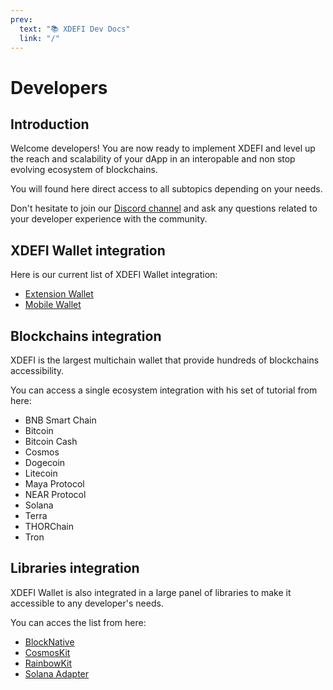 ```yaml
---
prev:
  text: "📚 XDEFI Dev Docs"
  link: "/"
---
```


# Developers

## Introduction

Welcome developers! You are now ready to implement XDEFI and level up the reach and scalability of your dApp in an interopable and non stop evolving ecosystem of blockchains.

You will found here direct access to all subtopics depending on your needs.

Don't hesitate to join our [Discord channel](https://discord.gg/xdefi) and ask any questions related to your developer experience with the community.

## XDEFI Wallet integration

Here is our current list of XDEFI Wallet integration:

- [Extension Wallet](./extension-wallet)
- [Mobile Wallet](./mobile-wallet)

## Blockchains integration

XDEFI is the largest multichain wallet that provide hundreds of blockchains accessibility.

You can access a single ecosystem integration with his set of tutorial from here:

- BNB Smart Chain
- Bitcoin
- Bitcoin Cash
- Cosmos
- Dogecoin
- Litecoin
- Maya Protocol
- NEAR Protocol
- Solana
- Terra
- THORChain
- Tron

## Libraries integration

XDEFI Wallet is also integrated in a large panel of libraries to make it accessible to any developer's needs.

You can acces the list from here:

- [BlockNative](./blocknative-xdefi-integration)
- [CosmosKit](./cosmoskit-xdefi-integration)
- [RainbowKit](./rainbowkit-xdefi-integration)
- [Solana Adapter](./solana-adapter-xdefi-integration)
